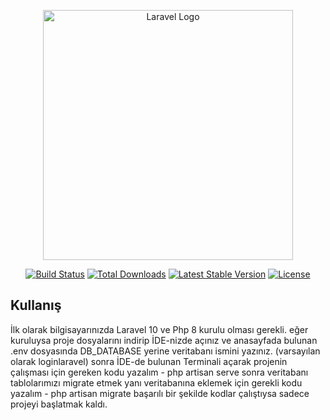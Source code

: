 <p align="center"><a href="https://laravel.com" target="_blank"><img src="https://raw.githubusercontent.com/laravel/art/master/logo-lockup/5%20SVG/2%20CMYK/1%20Full%20Color/laravel-logolockup-cmyk-red.svg" width="400" alt="Laravel Logo"></a></p>

<p align="center">
<a href="https://github.com/laravel/framework/actions"><img src="https://github.com/laravel/framework/workflows/tests/badge.svg" alt="Build Status"></a>
<a href="https://packagist.org/packages/laravel/framework"><img src="https://img.shields.io/packagist/dt/laravel/framework" alt="Total Downloads"></a>
<a href="https://packagist.org/packages/laravel/framework"><img src="https://img.shields.io/packagist/v/laravel/framework" alt="Latest Stable Version"></a>
<a href="https://packagist.org/packages/laravel/framework"><img src="https://img.shields.io/packagist/l/laravel/framework" alt="License"></a>
</p>

## Kullanış
İlk olarak bilgisayarınızda Laravel 10 ve Php 8 kurulu olması gerekli.
eğer kuruluysa proje dosyalarını indirip İDE-nizde açınız ve anasayfada bulunan .env dosyasında DB_DATABASE yerine veritabanı ismini yazınız. (varsayılan olarak loginlaravel) sonra İDE-de bulunan Terminali açarak projenin çalışması için gereken kodu yazalım - php artisan serve
sonra veritabanı tablolarımızı migrate etmek yanı veritabanına eklemek için gerekli kodu yazalım - php artisan migrate
başarılı bir şekilde kodlar çalıştıysa sadece projeyi başlatmak kaldı.

